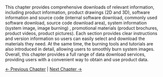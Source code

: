 This chapter provides comprehensive downloads of relevant information, including product information, product drawings (2D and 3D), software information and source code (internal software download, commonly used software download, source code download area), system information (system image, image burning) , promotional materials (product brochures, product videos, product pictures). Each section provides clear instructions and version information so users can easily select and download the materials they need. At the same time, the burning tools and tutorials are also introduced in detail, allowing users to smoothly burn system images. Overall, this chapter provides a full range of data download services, providing users with a convenient way to obtain and use product data.

[← Previous Chapter](../7-ExamplesRobotsUsing/7.2_320_M5_Examples.md) | [Next Chapter →](../9-AboutUs/README.md)

